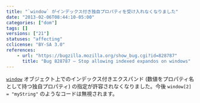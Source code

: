 ```yaml
---
title: "`window` がインデックス付き独自プロパティを受け入れなくなりました"
date: "2013-02-06T08:44:10-05:00"
categories: ["dom"]
tags: []
versions: ["21"]
statuses: "affecting"
cclicense: "BY-SA 3.0"
references:
    - url: "https://bugzilla.mozilla.org/show_bug.cgi?id=828787"
      title: "Bug 828787 – Stop allowing indexed expandos on windows"
---
```

[`window`](https://developer.mozilla.org/docs/Web/API/window) オブジェクト上でのインデックス付きエクスパンド (数値をプロパティ名として持つ独自プロパティ) の指定が許容されなくなりました。今後 `window[2] = "myString"` のようなコードは無視されます。
